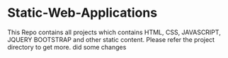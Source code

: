 # Static-Web-Applications
This Repo contains all projects which contains HTML, CSS, JAVASCRIPT, JQUERY BOOTSTRAP and other static content. Please refer the project directory to get more.
did some changes
